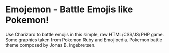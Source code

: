 # Emojemon - Battle Emojis like Pokemon!

Use Charizard to battle emojis in this simple, raw HTML/CSS/JS/PHP game.
Some graphics taken from Pokemon Ruby and Emojipedia.
Pokemon battle theme composed by Jonas B. Ingebretsen.
